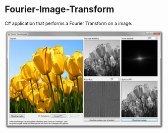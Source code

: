 # Fourier-Image-Transform
C# application that performs a Fourier Transform on a image.

![example image](screenshot/img.png "example image")